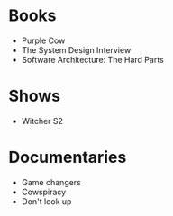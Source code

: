 # Books

- Purple Cow
- The System Design Interview
- Software Architecture: The Hard Parts

# Shows

- Witcher S2

# Documentaries

- Game changers
- Cowspiracy
- Don't look up

